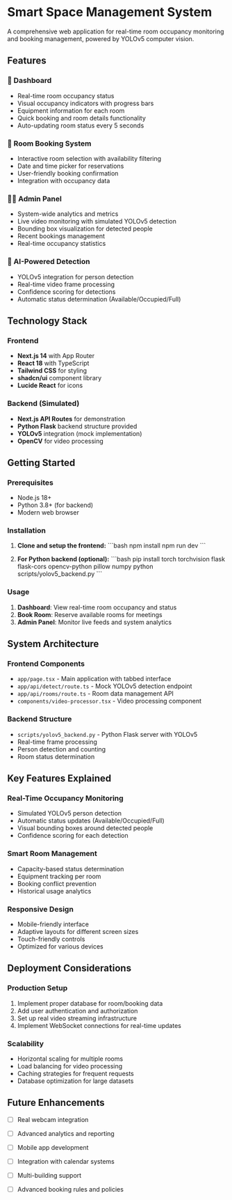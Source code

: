 # Smart Space Management System

A comprehensive web application for real-time room occupancy monitoring and booking management, powered by YOLOv5 computer vision.

## Features

### 🏢 Dashboard
- Real-time room occupancy status
- Visual occupancy indicators with progress bars
- Equipment information for each room
- Quick booking and room details functionality
- Auto-updating room status every 5 seconds

### 📅 Room Booking System
- Interactive room selection with availability filtering
- Date and time picker for reservations
- User-friendly booking confirmation
- Integration with occupancy data

### 👨‍💼 Admin Panel
- System-wide analytics and metrics
- Live video monitoring with simulated YOLOv5 detection
- Bounding box visualization for detected people
- Recent bookings management
- Real-time occupancy statistics

### 🤖 AI-Powered Detection
- YOLOv5 integration for person detection
- Real-time video frame processing
- Confidence scoring for detections
- Automatic status determination (Available/Occupied/Full)

## Technology Stack

### Frontend
- **Next.js 14** with App Router
- **React 18** with TypeScript
- **Tailwind CSS** for styling
- **shadcn/ui** component library
- **Lucide React** for icons

### Backend (Simulated)
- **Next.js API Routes** for demonstration
- **Python Flask** backend structure provided
- **YOLOv5** integration (mock implementation)
- **OpenCV** for video processing

## Getting Started

### Prerequisites
- Node.js 18+ 
- Python 3.8+ (for backend)
- Modern web browser

### Installation

1. **Clone and setup the frontend:**
\`\`\`bash
npm install
npm run dev
\`\`\`

2. **For Python backend (optional):**
\`\`\`bash
pip install torch torchvision flask flask-cors opencv-python pillow numpy
python scripts/yolov5_backend.py
\`\`\`

### Usage

1. **Dashboard**: View real-time room occupancy and status
2. **Book Room**: Reserve available rooms for meetings
3. **Admin Panel**: Monitor live feeds and system analytics

## System Architecture

### Frontend Components
- `app/page.tsx` - Main application with tabbed interface
- `app/api/detect/route.ts` - Mock YOLOv5 detection endpoint
- `app/api/rooms/route.ts` - Room data management API
- `components/video-processor.tsx` - Video processing component

### Backend Structure
- `scripts/yolov5_backend.py` - Python Flask server with YOLOv5
- Real-time frame processing
- Person detection and counting
- Room status determination

## Key Features Explained

### Real-Time Occupancy Monitoring
- Simulated YOLOv5 person detection
- Automatic status updates (Available/Occupied/Full)
- Visual bounding boxes around detected people
- Confidence scoring for each detection

### Smart Room Management
- Capacity-based status determination
- Equipment tracking per room
- Booking conflict prevention
- Historical usage analytics

### Responsive Design
- Mobile-friendly interface
- Adaptive layouts for different screen sizes
- Touch-friendly controls
- Optimized for various devices

## Deployment Considerations

### Production Setup

1. Implement proper database for room/booking data
2. Add user authentication and authorization
3. Set up real video streaming infrastructure
4. Implement WebSocket connections for real-time updates

### Scalability
- Horizontal scaling for multiple rooms
- Load balancing for video processing
- Caching strategies for frequent requests
- Database optimization for large datasets

## Future Enhancements

- [ ] Real webcam integration
- [ ] Advanced analytics and reporting
- [ ] Mobile app development
- [ ] Integration with calendar systems
- [ ] Multi-building support
- [ ] Advanced booking rules and policies

